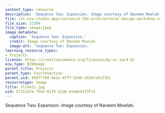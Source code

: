 ```yaml
---
content_type: resource
description: 'Sequence Two: Expansion. Image courtesy of Naveem Mowlah.'
file: /ol-ocw-studio-app/courses/4-184-architectural-design-workshop-collage-method-and-form-spring-2004/87311afe7542617622a6e1a0e4373fc4_Slide11.jpg
file_size: 32389
file_type: image/jpeg
image_metadata:
  caption: 'Sequence Two: Expansion.'
  credit: Image courtesy of Naveem Mowlah.
  image-alt: 'Sequence Two: Expansion.'
learning_resource_types:
- Projects
license: https://creativecommons.org/licenses/by-nc-sa/4.0/
ocw_type: OCWImage
parent_title: Projects
parent_type: CourseSection
parent_uid: 855ff769-9e1e-4ff7-5e9b-2416fa3c27b1
resourcetype: Image
title: Slide11.jpg
uid: 87311afe-7542-6176-22a6-e1a0e4373fc4
---
```

Sequence Two: Expansion. Image courtesy of Naveem Mowlah.